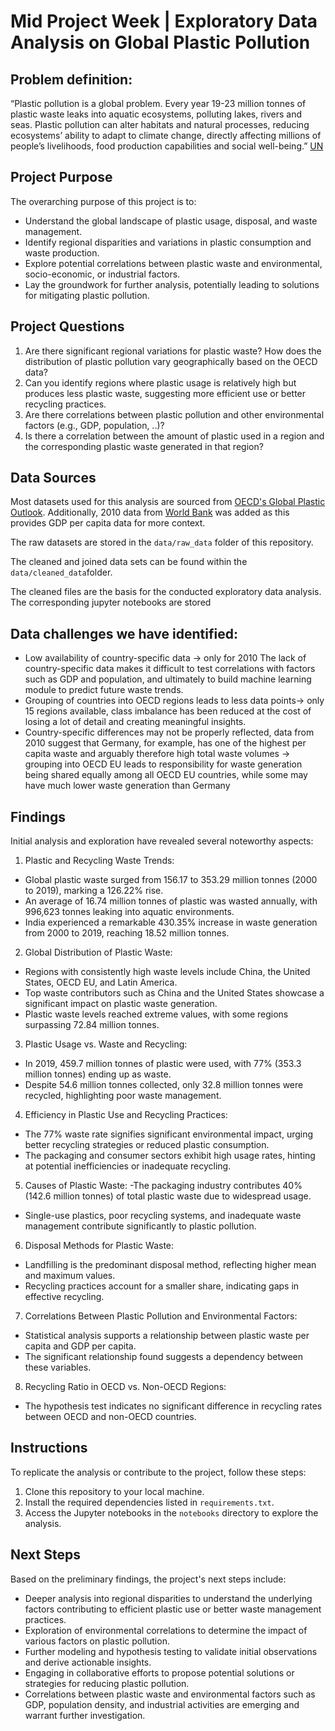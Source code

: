 # Mid Project Week | Exploratory Data Analysis on Global Plastic Pollution

## Problem definition:

“Plastic pollution is a global problem. Every year 19-23 million tonnes of plastic waste leaks into aquatic ecosystems, polluting lakes, rivers and seas. Plastic pollution can alter habitats and natural processes, reducing ecosystems’ ability to adapt to climate change, directly affecting millions of people’s livelihoods, food production capabilities and social well-being.” [UN](https://www.unep.org/plastic-pollution)


## Project Purpose

The overarching purpose of this project is to:

- Understand the global landscape of plastic usage, disposal, and waste management.
- Identify regional disparities and variations in plastic consumption and waste production.
- Explore potential correlations between plastic waste and environmental, socio-economic, or industrial factors.
- Lay the groundwork for further analysis, potentially leading to solutions for mitigating plastic pollution.


## Project Questions

1. Are there significant regional variations for plastic waste?
How does the distribution of plastic pollution vary geographically based on the OECD data?
2. Can you identify regions where plastic usage is relatively high but produces less plastic waste, suggesting more efficient use or better recycling practices.
3. Are there correlations between plastic pollution and other environmental factors (e.g., GDP, population, ..)?
4. Is there a correlation between the amount of plastic used in a region and the corresponding plastic waste generated in that region?


## Data Sources

Most datasets used for this analysis are sourced from [OECD's Global Plastic Outlook](https://www.oecd-ilibrary.org/environment/data/global-plastic-outlook_c0821f81-en). 
Additionally, 2010 data from [World Bank](https://ourworldindata.org/grapher/per-capita-plastic-waste-vs-gdp-per-capita) was added as this provides GDP per capita data for more context.

The raw datasets are stored in the `data/raw_data` folder of this repository.

The cleaned and joined data sets can be found within the `data/cleaned_data`folder.

The cleaned files are the basis for the conducted exploratory data analysis.
The corresponding jupyter notebooks are stored


## Data challenges we have identified:

- Low availability of country-specific data → only for 2010
The lack of country-specific data makes it difficult to test correlations with factors such as GDP and population, and ultimately to build machine learning module to predict future waste trends.
- Grouping of countries into OECD regions leads to less data points→ only 15 regions available, class imbalance has been reduced at the cost of losing a lot of detail and creating meaningful insights.
- Country-specific differences may not be properly reflected, data from 2010 suggest that Germany, for example, has one of the highest per capita waste and arguably therefore high total waste volumes → grouping into OECD EU leads to responsibility for waste generation being shared equally among all OECD EU countries, while some may have much lower waste generation than Germany


## Findings

Initial analysis and exploration have revealed several noteworthy aspects:

1. Plastic and Recycling Waste Trends:
- Global plastic waste surged from 156.17 to 353.29 million tonnes (2000 to 2019), marking a 126.22% rise.
- An average of 16.74 million tonnes of plastic was wasted annually, with 996,623 tonnes leaking into aquatic environments.
- India experienced a remarkable 430.35% increase in waste generation from 2000 to 2019, reaching 18.52 million tonnes.

2. Global Distribution of Plastic Waste:
- Regions with consistently high waste levels include China, the United States, OECD EU, and Latin America.
- Top waste contributors such as China and the United States showcase a significant impact on plastic waste generation.
- Plastic waste levels reached extreme values, with some regions surpassing 72.84 million tonnes.

3. Plastic Usage vs. Waste and Recycling:
- In 2019, 459.7 million tonnes of plastic were used, with 77% (353.3 million tonnes) ending up as waste.
- Despite 54.6 million tonnes collected, only 32.8 million tonnes were recycled, highlighting poor waste management.

4. Efficiency in Plastic Use and Recycling Practices:
- The 77% waste rate signifies significant environmental impact, urging better recycling strategies or reduced plastic consumption.
- The packaging and consumer sectors exhibit high usage rates, hinting at potential inefficiencies or inadequate recycling.

5. Causes of Plastic Waste:
-The packaging industry contributes 40% (142.6 million tonnes) of total plastic waste due to widespread usage.
- Single-use plastics, poor recycling systems, and inadequate waste management contribute significantly to plastic pollution.

6. Disposal Methods for Plastic Waste:
- Landfilling is the predominant disposal method, reflecting higher mean and maximum values.
- Recycling practices account for a smaller share, indicating gaps in effective recycling.

7. Correlations Between Plastic Pollution and Environmental Factors:
- Statistical analysis supports a relationship between plastic waste per capita and GDP per capita.
- The significant relationship found suggests a dependency between these variables.

8. Recycling Ratio in OECD vs. Non-OECD Regions:
- The hypothesis test indicates no significant difference in recycling rates between OECD and non-OECD countries.


## Instructions

To replicate the analysis or contribute to the project, follow these steps:

1. Clone this repository to your local machine.
2. Install the required dependencies listed in `requirements.txt`.
3. Access the Jupyter notebooks in the `notebooks` directory to explore the analysis.


## Next Steps

Based on the preliminary findings, the project's next steps include:

- Deeper analysis into regional disparities to understand the underlying factors contributing to efficient plastic use or better waste management practices.
- Exploration of environmental correlations to determine the impact of various factors on plastic pollution.
- Further modeling and hypothesis testing to validate initial observations and derive actionable insights.
- Engaging in collaborative efforts to propose potential solutions or strategies for reducing plastic pollution.
- Correlations between plastic waste and environmental factors such as GDP, population density, and industrial activities are emerging and warrant further investigation.
